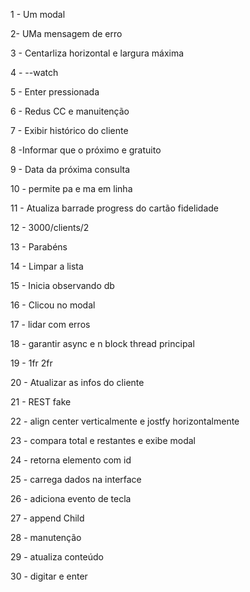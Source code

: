 
1  - Um modal

2- UMa mensagem de erro

3 - Centarliza horizontal e largura máxima

4 -   --watch

5 - Enter pressionada

6 - Redus CC e manuitenção

7 - Exibir histórico do cliente

8 -Informar que o próximo e gratuito

9 - Data da próxima consulta

10 - permite pa e ma em linha

11 - Atualiza barrade progress do cartão fidelidade

12 - 3000/clients/2

13 - Parabéns

14 - Limpar a lista

15 - Inicia observando db

16 - Clicou no modal

17 - lidar com erros

18 - garantir async e n block thread principal

19 - 1fr 2fr

20 - Atualizar as infos do cliente

21 - REST fake

22 - align center verticalmente e jostfy horizontalmente

23 - compara total e restantes e exibe modal

24 - retorna elemento com id

25 - carrega dados na interface

26 - adiciona evento de tecla

27 - append Child

28 - manutenção

29 - atualiza conteúdo

30 - digitar e enter
